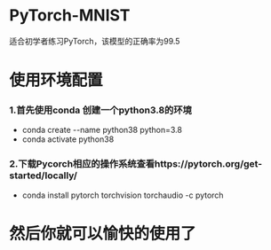 # PyTorch-MNIST
适合初学者练习PyTorch，该模型的正确率为99.5

# 使用环境配置
### 1.首先使用conda 创建一个python3.8的环境 
   + conda create --name python38 python=3.8
   + conda activate python38
### 2.下载Pycorch相应的操作系统查看https://pytorch.org/get-started/locally/ 
   + conda install pytorch torchvision torchaudio -c pytorch
 # 然后你就可以愉快的使用了

